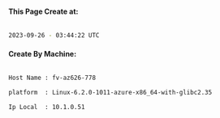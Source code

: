 
   
#### This Page Create at:

```bash

2023-09-26 - 03:44:22 UTC

```

#### Create By Machine:

```bash

Host Name : fv-az626-778

platform  : Linux-6.2.0-1011-azure-x86_64-with-glibc2.35

Ip Local  : 10.1.0.51

```

